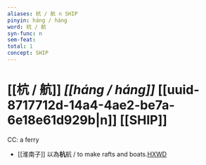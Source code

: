 ```yaml
---
aliases: 杭 / 航 n SHIP
pinyin: háng / háng
word: 杭 / 航
syn-func: n
sem-feat: 
total: 1
concept: SHIP 
---
```

# [[杭 / 航]] *[[háng / háng]]*  [[uuid-8717712d-14a4-4ae2-be7a-6e18e61d929b|n]] [[SHIP]]
CC: a ferry
 - [[淮南子]] 以為**杭**航 / to make rafts and boats.[HXWD](https://hxwd.org/textview.html?location=KR3j0010_tls_013-2a.30)